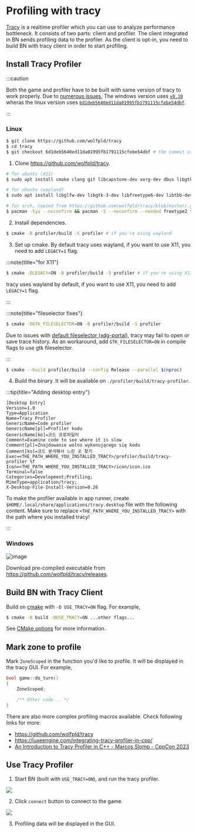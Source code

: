 # Profiling with tracy

[Tracy](https://github.com/wolfpld/tracy) is a realtime profiler which you can use to analyze
performance bottleneck. It consists of two parts: client and profiler. The client integrated in BN
sends profiling data to the profiler. As the client is opt-in, you need to build BN with tracy
client in order to start profiling.

## Install Tracy Profiler

:::caution

Both the game and profiler have to be built with same version of tracy to work properly. Due to
[numerous issues](https://github.com/cataclysmbnteam/Cataclysm-BN/pull/3253#discussion_r1545267113),
The windows version uses [`v0.10`](https://github.com/wolfpld/tracy/releases/tag/v0.10) wheras the
linux version uses
[`6d1deb5640ed11da01995fb1791115cfebe54dbf`](https://github.com/wolfpld/tracy/commit/6d1deb5640ed11da01995fb1791115cfebe54dbf).

:::

### Linux

```sh
$ git clone https://github.com/wolfpld/tracy
$ cd tracy
$ git checkout 6d1deb5640ed11da01995fb1791115cfebe54dbf # the commit used by BN tracy client
```

1. Clone <https://github.com/wolfpld/tracy>.

```sh
# for ubuntu (X11)
$ sudo apt install cmake clang git libcapstone-dev xorg-dev dbus libgtk-3-dev

# for ubuntu (wayland)
$ sudo apt install libglfw-dev libgtk-3-dev libfreetype6-dev libtbb-dev debuginfod libwayland-dev dbus libxkbcommon-dev libglvnd-dev meson cmake git wayland-protocols

# for arch, copied from https://github.com/wolfpld/tracy/blob/master/.github/workflows/linux.yml#L16C12-L16C163
$ pacman -Syu --noconfirm && pacman -S --noconfirm --needed freetype2 tbb debuginfod wayland dbus libxkbcommon libglvnd meson cmake git wayland-protocols
```

2. Install dependencies.

```sh
$ cmake -B profiler/build -S profiler # if you're using wayland
```

3. Set up cmake. By default tracy uses wayland, if you want to use X11, you need to add `LEGACY=1`
   flag.

:::note{title="for X11"}

```sh
$ cmake -DLEGACY=ON -B profiler/build -S profiler # if you're using X11
```

tracy uses wayland by default, if you want to use X11, you need to add `LEGACY=1` flag.

:::

:::note{title="fileselector fixes"}

```sh
$ cmake -DGTK_FILESELECTOR=ON -B profiler/build -S profiler
```

Due to issues with [default fileselector (xdg-portal)](https://github.com/wolfpld/tracy/issues/764),
tracy may fail to open or save trace history. As an workaround, add `GTK_FILESELECTOR=ON` in compile
flags to use gtk fileselector.

:::

```sh
$ cmake --build profiler/build --config Release --parallel $(nproc)
```

4. Build the binary. It will be available on `./profiler/build/tracy-profiler`.

:::tip{title="Adding desktop entry"}

```
[Desktop Entry]
Version=1.0
Type=Application
Name=Tracy Profiler
GenericName=Code profiler
GenericName[pl]=Profiler kodu
GenericName[ko]=코드 프로파일러
Comment=Examine code to see where it is slow
Comment[pl]=Znajdowanie wolno wykonującego się kodu
Comment[ko]=코드 분석해서 느린 곳 찾기
Exec=<THE_PATH_WHERE_YOU_INSTALLED_TRACY>/profiler/build/tracy-profiler %f
Icon=<THE_PATH_WHERE_YOU_INSTALLED_TRACY>/icon/icon.ico
Terminal=false
Categories=Development;Profiling;
MimeType=application/tracy;
X-Desktop-File-Install-Version=0.26
```

To make the profiler available in app runner, create `$HOME/.local/share/applications/tracy.desktop`
file with the following content. Make sure to replace `<THE_PATH_WHERE_YOU_INSTALLED_TRACY>` with
the path where you installed tracy!

:::

### Windows

![image](https://github.com/cataclysmbnteam/Cataclysm-BN/assets/54838975/b6f73c09-969c-4305-b8fb-070d14fb834a)

Download pre-compiled executable from <https://github.com/wolfpld/tracy/releases>.

## Build BN with Tracy Client

Build on [cmake](../guides/building/cmake.md) with `-D USE_TRACY=ON` flag. For example,

```sh
$ cmake -B build -DUSE_TRACY=ON ...other flags...
```

See [CMake options](building/cmake.md#cataclysmbn-specific-options) for more information.

## Mark zone to profile

Mark `ZoneScoped` in the function you'd like to profile. It will be displayed in the tracy GUI. For
example,

```cpp
bool game::do_turn()
{
    ZoneScoped;

    /** Other code... */
}
```

There are also more complex profiling macros available. Check following links for more:

- <https://github.com/wolfpld/tracy>
- <https://luxeengine.com/integrating-tracy-profiler-in-cpp/>
- [An Introduction to Tracy Profiler in C++ - Marcos Slomp - CppCon 2023](https://www.youtube.com/watch?v=ghXk3Bk5F2U)

## Use Tracy Profiler

1. Start BN (built with `USE_TRACY=ON`), and run the tracy profiler.

![](../../../../../assets/img/tracy/main.png)

2. Click `connect` button to connect to the game.

![](../../../../../assets/img/tracy/stats.png)

3. Profiling data will be displayed in the GUI.
